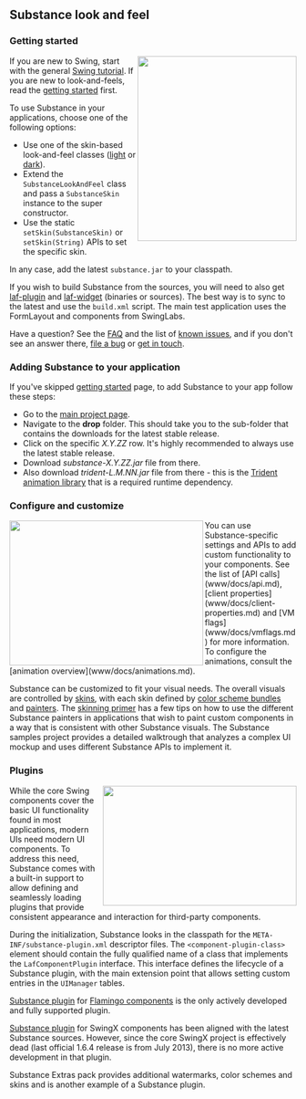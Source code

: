 ## Substance look and feel

### Getting started

<img src="https://raw.githubusercontent.com/kirill-grouchnikov/substance/master/www/images/walkthrough/all.png" width="279" height="324" border=0 align="right">

If you are new to Swing, start with the general [Swing tutorial](http://java.sun.com/docs/books/tutorial/uiswing/). If you are new to look-and-feels, read the [getting started](www/docs/getting-started.md) first.

To use Substance in your applications, choose one of the following options:

* Use one of the skin-based look-and-feel classes ([light](www/docs/skins/toneddown.md) or [dark](www/docs/skins/dark.md)).
* Extend the `SubstanceLookAndFeel` class and pass a `SubstanceSkin` instance to the super constructor.
* Use the static `setSkin(SubstanceSkin)` or `setSkin(String)` APIs to set the specific skin.

In any case, add the latest `substance.jar` to your classpath.

If you wish to build Substance from the sources, you will need to also get [laf-plugin](https://github.com/kirill-grouchnikov/laf-plugin) and [laf-widget](https://github.com/kirill-grouchnikov/laf-widgetn) (binaries or sources). The best way is to sync to the latest and use the `build.xml` script. The main test application uses the FormLayout and components from SwingLabs.

Have a question? See the [FAQ](www/docs/faq.md) and the list of [known issues](www/docs/known_issues.md), and if you don't see an answer there, [file a bug](https://github.com/kirill-grouchnikov/substance/issues) or [get in touch](http://www.pushing-pixels.org/about-me).

### Adding Substance to your application

If you've skipped [getting started](www/docs/getting-started.md) page, to add Substance to your app follow these steps:
* Go to the [main project page](https://github.com/kirill-grouchnikov/substance).
* Navigate to the **drop** folder. This should take you to the sub-folder that contains the downloads for the latest stable release.
* Click on the specific *X.Y.ZZ* row. It's highly recommended to always use the latest stable release.
* Download *substance-X.Y.ZZ.jar* file from there.
* Also download *trident-L.M.NN.jar* file from there - this is the [Trident animation library](https://github.com/kirill-grouchnikov/trident) that is a required runtime dependency.

### Configure and customize

<img src="https://raw.githubusercontent.com/kirill-grouchnikov/substance/master/www/images/screenshots/skins/nebulabrickwall1.png" width="340" height="254" border=0 align="left">
You can use Substance-specific settings and APIs to add custom functionality to your components. See the list of [API calls](www/docs/api.md), [client properties](www/docs/client-properties.md) and [VM flags](www/docs/vmflags.md) for more information. To configure the animations, consult the [animation overview](www/docs/animations.md).

Substance can be customized to fit your visual needs. The overall visuals are controlled by [skins](www/docs/skins/overview.md), with each skin defined by [color scheme bundles](www/docs/skins/colorschemebundles.md) and [painters](www/docs/painters/overview.md). The [skinning primer](www/docs/painters/custom-skinning.md) has a few tips on how to use the different Substance painters in applications that wish to paint custom components in a way that is consistent with other Substance visuals. The Substance samples project provides a detailed walktrough that analyzes a complex UI mockup and uses different Substance APIs to implement it.

### Plugins

<img src="https://raw.githubusercontent.com/kirill-grouchnikov/substance/master/www/images/learn/ribbon.png" width="340" height="210" border=0 align="right">

While the core Swing components cover the basic UI functionality found in most applications, modern UIs need modern UI components. To address this need, Substance comes with a built-in support to allow defining and seamlessly loading plugins that provide consistent appearance and interaction for third-party components.

During the initialization, Substance looks in the classpath for the `META-INF/substance-plugin.xml` descriptor files. The `<component-plugin-class>` element should contain the fully qualified name of a class that implements the `LafComponentPlugin` interface. This interface defines the lifecycle of a Substance plugin, with the main extension point that allows setting custom entries in the `UIManager` tables.

[Substance plugin](https://github.com/kirill-grouchnikov/substance-flamingo) for [Flamingo components](https://github.com/kirill-grouchnikov/flamingo) is the only actively developed and fully supported plugin.

[Substance plugin](https://github.com/kirill-grouchnikov/substance-swingx) for SwingX components has been aligned with the latest Substance sources. However, since the core SwingX project is effectively dead (last official 1.6.4 release is from July 2013), there is no more active development in that plugin.

Substance Extras pack provides additional watermarks, color schemes and skins and is another example of a Substance plugin.

